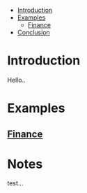 - [Introduction](#introduction)
- [Examples](#examples)
  - [Finance](Examples/finance.md)
- [Conclusion](#conclusion)

# Introduction
Hello..

# Examples
## [Finance](Examples/finance.md)

# Notes
test...